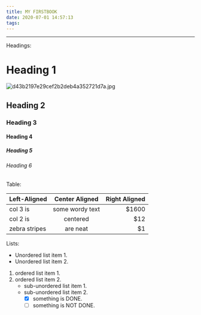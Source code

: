 ```yaml
---
title: MY FIRSTBOOK
date: 2020-07-01 14:57:13
tags:
---
```





---

Headings:

# Heading 1

![d43b2197e29cef2b2deb4a352721d7a.jpg](https://i.loli.net/2020/07/01/3AiBb19GxSWlfTP.jpg)

## Heading 2

### Heading 3

#### Heading 4

##### Heading 5

###### Heading 6

Table:

| Left-Aligned  | Center Aligned  | Right Aligned |
| :------------ | :-------------: | ------------: |
| col 3 is      | some wordy text |         $1600 |
| col 2 is      |    centered     |           $12 |
| zebra stripes |    are neat     |            $1 |

Lists:

* Unordered list item 1.
* Unordered list item 2.

1. ordered list item 1.
2. ordered list item 2.
   + sub-unordered list item 1.
   + sub-unordered list item 2.
     + [x] something is DONE.
     + [ ] something is NOT DONE.
